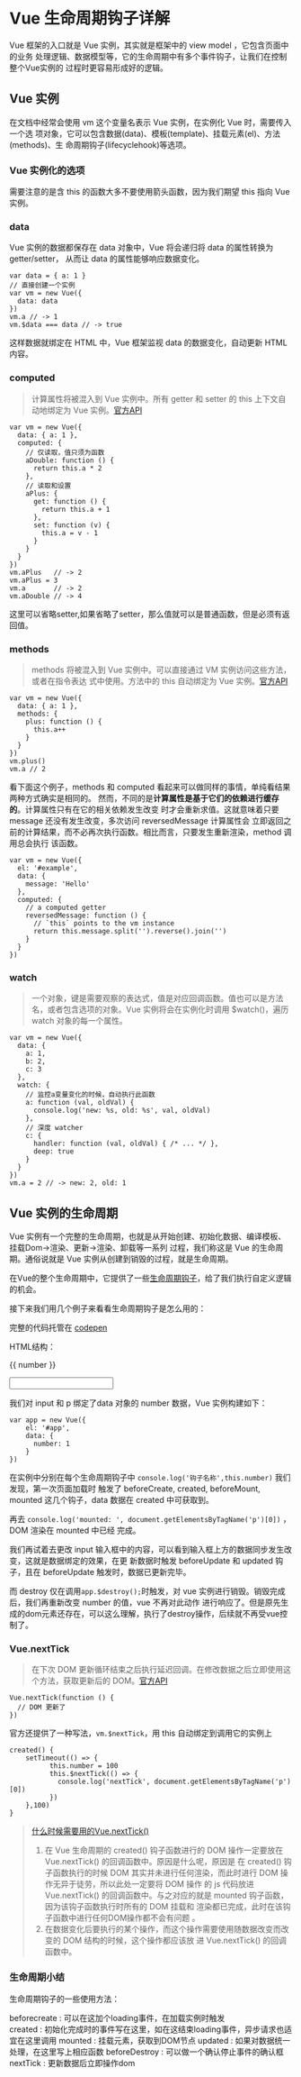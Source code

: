 # Vue 生命周期钩子详解
Vue 框架的入口就是 Vue 实例，其实就是框架中的 view model ，它包含页面中的业务
处理逻辑、数据模型等，它的生命周期中有多个事件钩子，让我们在控制整个Vue实例的
过程时更容易形成好的逻辑。  
## Vue 实例  
在文档中经常会使用 vm 这个变量名表示 Vue 实例，在实例化 Vue 时，需要传入一个选
项对象，它可以包含数据(data)、模板(template)、挂载元素(el)、方法(methods)、生
命周期钩子(lifecyclehook)等选项。  
### Vue 实例化的选项  
需要注意的是含 this 的函数大多不要使用箭头函数，因为我们期望 this 指向 Vue 实例。  
### data  
Vue 实例的数据都保存在 data 对象中，Vue 将会递归将 data 的属性转换为 getter/setter，
从而让 data 的属性能够响应数据变化。  

    var data = { a: 1 }
    // 直接创建一个实例
    var vm = new Vue({
      data: data
    })
    vm.a // -> 1
    vm.$data === data // -> true

这样数据就绑定在 HTML 中，Vue 框架监视 data 的数据变化，自动更新 HTML 内容。  
### computed  
> 计算属性将被混入到 Vue 实例中。所有 getter 和 setter 的 this 上下文自动地绑定为 Vue 
实例。[官方API][1]

    var vm = new Vue({
      data: { a: 1 },
      computed: {
        // 仅读取，值只须为函数
        aDouble: function () {
          return this.a * 2
        },
        // 读取和设置
        aPlus: {
          get: function () {
            return this.a + 1
          },
          set: function (v) {
            this.a = v - 1
          }
        }
      }
    })
    vm.aPlus   // -> 2
    vm.aPlus = 3
    vm.a       // -> 2
    vm.aDouble // -> 4
    
这里可以省略setter,如果省略了setter，那么值就可以是普通函数，但是必须有返回值。  
### methods  
> methods 将被混入到 Vue 实例中。可以直接通过 VM 实例访问这些方法，或者在指令表达
式中使用。方法中的 this 自动绑定为 Vue 实例。[官方API][1]

    var vm = new Vue({
      data: { a: 1 },
      methods: {
        plus: function () {
          this.a++
        }
      }
    })
    vm.plus()
    vm.a // 2


看下面这个例子，methods 和 computed 看起来可以做同样的事情，单纯看结果两种方式确实是相同的。
然而，不同的是**计算属性是基于它们的依赖进行缓存的**。计算属性只有在它的相关依赖发生改变
时才会重新求值。这就意味着只要 message 还没有发生改变，多次访问 reversedMessage 计算属性会
立即返回之前的计算结果，而不必再次执行函数。相比而言，只要发生重新渲染，method 调用总会执行
该函数。

    var vm = new Vue({
      el: '#example',
      data: {
        message: 'Hello'
      },
      computed: {
        // a computed getter
        reversedMessage: function () {
          // `this` points to the vm instance
          return this.message.split('').reverse().join('')
        }
      }
    })

### watch  
>一个对象，键是需要观察的表达式，值是对应回调函数。值也可以是方法名，或者包含选项的对象。Vue 
实例将会在实例化时调用 $watch()，遍历 watch 对象的每一个属性。

    var vm = new Vue({
      data: {
        a: 1,
        b: 2,
        c: 3
      },
      watch: {
        // 监控a变量变化的时候，自动执行此函数
        a: function (val, oldVal) {
          console.log('new: %s, old: %s', val, oldVal)
        },
        // 深度 watcher
        c: {
          handler: function (val, oldVal) { /* ... */ },
          deep: true
        }
      }
    })
    vm.a = 2 // -> new: 2, old: 1

## Vue 实例的生命周期
Vue 实例有一个完整的生命周期，也就是从开始创建、初始化数据、编译模板、挂载Dom→渲染、更新→渲染、卸载等一系列
过程，我们称这是 Vue 的生命周期。通俗说就是 Vue 实例从创建到销毁的过程，就是生命周期。

在Vue的整个生命周期中，它提供了一些[生命周期钩子][2]，给了我们执行自定义逻辑的机会。

接下来我们用几个例子来看看生命周期钩子是怎么用的：

完整的代码托管在 [codepen](codepen.io)

HTML结构：  
    <div id="app">
      <p>{{ number }}</p>
      <input type="text" name="btnSetNumber" v-model="number">
    </div>
    
我们对 input 和 p 绑定了data 对象的 number 数据，Vue 实例构建如下：

    var app = new Vue({         
        el: '#app',               
        data: {                   
          number: 1
        }
    })
    
在实例中分别在每个生命周期钩子中 ```console.log('钩子名称',this.number)``` 我们发现，第一次页面加载时
触发了 beforeCreate, created, beforeMount, mounted 这几个钩子，data 数据在 created 中可获取到。

再去 ```console.log('mounted: ', document.getElementsByTagName('p')[0])``` ，DOM 渲染在 mounted 中已经
完成。

我们再试着去更改 input 输入框中的内容，可以看到输入框上方的数据同步发生改变，这就是数据绑定的效果，在更
新数据时触发 beforeUpdate 和 updated 钩子，且在 beforeUpdate 触发时，数据已更新完毕。

而 destroy 仅在调用`app.$destroy();`时触发，对 vue 实例进行销毁。销毁完成后，我们再重新改变 number 的值，vue 不再对此动作
进行响应了。但是原先生成的dom元素还存在，可以这么理解，执行了destroy操作，后续就不再受vue控制了。

### Vue.nextTick
> 在下次 DOM 更新循环结束之后执行延迟回调。在修改数据之后立即使用这个方法，获取更新后的 DOM。[官方API][2]

    Vue.nextTick(function () {
      // DOM 更新了
    })

官方还提供了一种写法，```vm.$nextTick```，用 this 自动绑定到调用它的实例上

    created() {
        setTimeout(() => {
              this.number = 100
              this.$nextTick(() => {
                console.log('nextTick', document.getElementsByTagName('p')[0])
              })
        },100)
    }
    
>[什么时候需要用的Vue.nextTick()][3]    
>1. 在 Vue 生命周期的 created() 钩子函数进行的 DOM 操作一定要放在 Vue.nextTick() 的回调函数中。原因是什么呢，原因是
在 created() 钩子函数执行的时候 DOM 其实并未进行任何渲染，而此时进行 DOM 操作无异于徒劳，所以此处一定要将 DOM 操作
的 js 代码放进 Vue.nextTick() 的回调函数中。与之对应的就是 mounted 钩子函数，因为该钩子函数执行时所有的 DOM 挂载和
渲染都已完成，此时在该钩子函数中进行任何DOM操作都不会有问题 。   
>2. 在数据变化后要执行的某个操作，而这个操作需要使用随数据改变而改变的 DOM 结构的时候，这个操作都应该放
进 Vue.nextTick() 的回调函数中。  

### 生命周期小结

生命周期钩子的一些使用方法：

beforecreate : 可以在这加个loading事件，在加载实例时触发  
created : 初始化完成时的事件写在这里，如在这结束loading事件，异步请求也适宜在这里调用
mounted : 挂载元素，获取到DOM节点
updated : 如果对数据统一处理，在这里写上相应函数
beforeDestroy : 可以做一个确认停止事件的确认框
nextTick : 更新数据后立即操作dom


[1]:(https://cn.vuejs.org/v2/api/#选项-数据) 
[2]:(https://cn.vuejs.org/v2/api/#选项-生命周期钩子)
[3]:(https://segmentfault.com/a/1190000008570874)